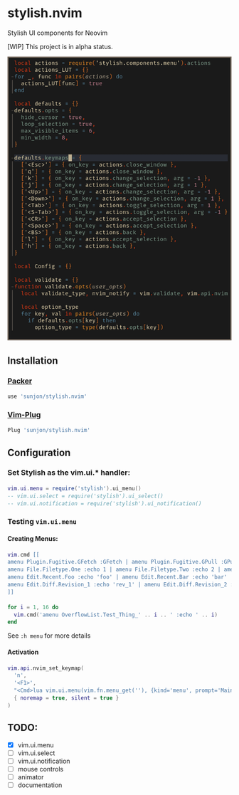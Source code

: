# stylish.nvim

Stylish UI components for Neovim

[WIP] This project is in alpha status.

<img src="https://github.com/sunjon/images/blob/master/stylish_ui_menu.gif" alt="screenshot" width="800"/>

## Installation

### [Packer](https://github.com/wbthomason/packer.nvim) 

```lua
use 'sunjon/stylish.nvim'
```

### [Vim-Plug](https://github.com/junegunn/vim-plug)

```lua
Plug 'sunjon/stylish.nvim'
```

## Configuration

### Set Stylish as the vim.ui.* handler:

```lua
vim.ui.menu = require('stylish').ui_menu()
-- vim.ui.select = require('stylish').ui_select()
-- vim.ui.notification = require('stylish').ui_notification()
```

### Testing `vim.ui.menu`

#### Creating Menus:

```lua
vim.cmd [[
amenu Plugin.Fugitive.GFetch :GFetch | amenu Plugin.Fugitive.GPull :GPull | amenu Plugin.Fugitive.GPush :GPush
amenu File.Filetype.One :echo 1 | amenu File.Filetype.Two :echo 2 | amenu File.Filetype.Three :echo 3
amenu Edit.Recent.Foo :echo 'foo' | amenu Edit.Recent.Bar :echo 'bar' | amenu Edit.Recent.Baz :echo 'baz'
amenu Edit.Diff.Revision_1 :echo 'rev_1' | amenu Edit.Diff.Revision_2 :echo 'rev_2' | amenu Edit.Diff.Revision_3 :echo 'rev_3'
]]

for i = 1, 16 do
  vim.cmd('amenu OverflowList.Test_Thing_' .. i .. ' :echo ' .. i)
end
```

See `:h menu` for more details

#### Activation

```lua
vim.api.nvim_set_keymap(
  'n',
  '<F1>',
  "<Cmd>lua vim.ui.menu(vim.fn.menu_get(''), {kind='menu', prompt='Main Menu'}, function(res) print('### ' ..res) end)<CR>",
  { noremap = true, silent = true }
)
```

## TODO:
- [x] vim.ui.menu
- [ ] vim.ui.select
- [ ] vim.ui.notification
- [ ] mouse controls
- [ ] animator
- [ ] documentation
